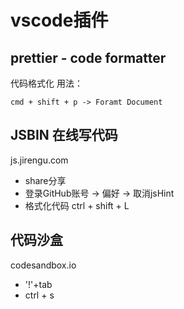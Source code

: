 # vscode插件

## prettier - code formatter

代码格式化
用法：
```
cmd + shift + p -> Foramt Document
```
## JSBIN 在线写代码
js.jirengu.com

- share分享
- 登录GitHub账号 -> 偏好 -> 取消jsHint
- 格式化代码 ctrl + shift + L

## 代码沙盒
codesandbox.io

- '!'+tab
- ctrl + s 
